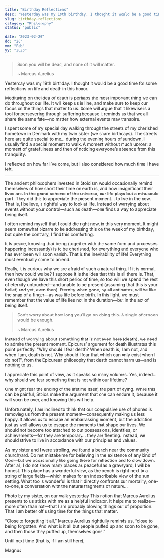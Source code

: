 ```yaml
---
title: "Birthday Reflections"
desc: "Yesterday was my 19th birthday. I thought it would be a good time for some reflections on life and death in this honor. Meditating on the idea of death is perhaps the most important thing we can do throughout our life. It will keep us in line, and make sure to keep our focus on the things that matter to us"
slug: birthday-reflections
category: "Philosophy"
status: "public"

date: "2023-02-20"
dd: "20"
mm: "Feb"
yy: "2023"
---
```


> Soon you will be dead, and none of it will matter.
>
> ~ Marcus Aurelius

Yesterday was my 19th birthday. I thought it would be a good time for some reflections on life and death in this honor.

Meditating on the idea of death is perhaps the most important thing we can do throughout our life. It will keep us in line, and make sure to keep our focus on the things that matter to us. Some will argue that it likewise is a tool for persevering through suffering because it reminds us that we all share the same fate—no matter how external events may transpire.

I spent some of my special day walking through the streets of my cherished hometown in Denmark with my twin sister (we share birthdays). The streets here are quite special to me… during the evening hours of sundown, I usually find a special moment to walk. A moment without much uproar; a moment of gratefulness and then of noticing everyone’s absence from this tranquility.

I reflected on how far I’ve come, but I also considered how much time I have left.

---

The ancient philosophers invested in Stoicism would occasionally remind themselves of how short their time on earth is, and how insignificant their lives are. In the grand scheme of the universe, our life plays but a minuscule part. They did this to appreciate the present moment… to live in the now. That is, I believe, a rightful way to look at life. Instead of worrying about events without your control—such as death—one finds a way to appreciate being itself.

I often remind myself that I could die right now, in this very moment. It might seem somewhat bizarre to be addressing this on the week of my birthday, but quite the contrary, I find this comforting.

It is peace, knowing that being (together with the same form and processes happening incessantly) is to be cherished, for everything and everyone who has ever been will soon vanish. That is the inevitability of life! Everything must eventually come to an end.

Really, it is curious why we are afraid of such a natural thing. If it is normal, then how could we be? I suppose it is the idea that this is all there is. That, even though we have this short period of time, so too will we spend the rest of eternity untouched—and unable to be present (assuming that this is your belief, and yet, even then). Eternity when gone, by all estimates, will be like the snap of a finger—as was life before birth. In this light, we must remember that the value of life lies not in the duration—but in the act of being itself.

> Don’t worry about how long you’ll go on doing this. A single afternoon would be enough.
>
> ~ Marcus Aurelius

Instead of worrying about something that is not even here (death), we need to admire the present moment. Epicurus’ argument for death illustrates this point perfectly. "Why should I fear death? When death is, I am not, and when I am, death is not. Why should I fear that which can only exist when I do not?", from the Epicurean philosophy that death cannot harm us—and is nothing to us.

I appreciate this point of view, as it speaks so many volumes. Yes, indeed… why should we fear something that is not within our lifetime?

One might fear the ending of the lifetime itself, the part of dying. While this can be painful, Stoics make the argument that one can endure it, because it will soon be over, and knowing this will help.

Unfortunately, I am inclined to think that our compulsive use of phones is removing us from the present moment—consequently making us less happy. It allows us to escape an embarrassing moment, but the addiction just as well allows us to escape the moments that shape our lives. We should not become too attached to our possessions, identities, or achievements—for they are temporary… they are fleeting. Instead, we should strive to live in accordance with our principles and values.

As my sister and I were strolling, we found a bench near the community churchyard. Do not mistake me for believing in the existence of any kind of God—but we occasionally like going there for reflection and to slow down. After all, I do not know many places as peaceful as a graveyard, I will be honest. This place has a wonderful view, as the bench is right next to a string of large fields—which makes for an indescribable view of the sun setting. What too is wonderful is that it directly confronts our mortality, one-to-one, a conversation with the natural fragments of nature…

Photo by my sister, on our walk yesterday
This notion that Marcus Aurelius presents to us sticks with me as a helpful indicator. It helps me to realize—more often than not—that I am probably blowing things out of proportion. That I am better off using time for the things that matter.

“Close to forgetting it all,” Marcus Aurelius rightfully reminds us, “close to being forgotten. And what is it all but people puffed up and soon to be gone, and then those they puffed up, themselves gone.”

Until next time (that is, if I am still here),

Magnus
